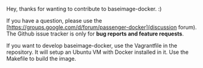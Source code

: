 Hey, thanks for wanting to contribute to baseimage-docker. :)

If you have a question, please use the [https://groups.google.com/d/forum/passenger-docker](discussion forum). The Github issue tracker is only for **bug reports and feature requests**.

If you want to develop baseimage-docker, use the Vagrantfile in the repository. It will setup an Ubuntu VM with Docker installed in it. Use the Makefile to build the image.
